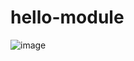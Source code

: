 # hello-module
![image](https://user-images.githubusercontent.com/29144908/217928402-fc9dceea-3b22-4f61-9757-e45a731c94f1.png)
